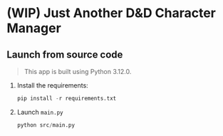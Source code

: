 # (WIP) Just Another D&D Character Manager

## Launch from source code

> This app is built using Python 3.12.0.

1. Install the requirements:

    ```python
    pip install -r requirements.txt
    ```

2. Launch `main.py`

    ```python
    python src/main.py
    ```